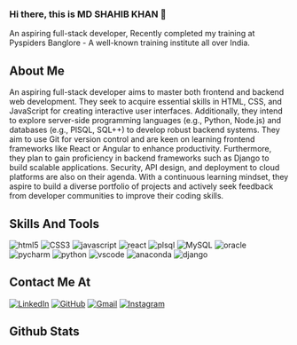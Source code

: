 ### Hi there, this is MD SHAHIB KHAN 👋

An aspiring full-stack developer, Recently completed my training at Pyspiders Banglore - A well-known training institute all over India.

## About Me
An aspiring full-stack developer aims to master both frontend and backend web development. They seek to acquire essential skills in HTML, CSS, and JavaScript for creating interactive user interfaces. Additionally, they intend to explore server-side programming languages (e.g., Python, Node.js) and databases (e.g., PlSQL, SQL++) to develop robust backend systems. They aim to use Git for version control and are keen on learning frontend frameworks like React or Angular to enhance productivity. Furthermore, they plan to gain proficiency in backend frameworks such as Django to build scalable applications. Security, API design, and deployment to cloud platforms are also on their agenda. With a continuous learning mindset, they aspire to build a diverse portfolio of projects and actively seek feedback from developer communities to improve their coding skills.

## Skills And Tools
![html5](https://img.shields.io/badge/HTML5-E34F26?style=for-the-badge&logo=html5&logoColor=white)
![CSS3](https://img.shields.io/badge/CSS3-1572B6?style=for-the-badge&logo=css3&logoColor=white)
![javascript](https://img.shields.io/badge/JavaScript-323330?style=for-the-badge&logo=javascript&logoColor=F7DF1E)
![react](https://img.shields.io/badge/React-20232A?style=for-the-badge&logo=react&logoColor=61DAFB)
![plsql](https://img.shields.io/badge/PLSQL-F80000?style=for-the-badge&logo=oracle&logoColor=black)
![MySQL](https://img.shields.io/badge/MySQL-005C84?style=for-the-badge&logo=mysql&logoColor=white)
![oracle](https://img.shields.io/badge/Oracle-F80000?style=for-the-badge&logo=Oracle&logoColor=white)
![pycharm](https://img.shields.io/badge/PyCharm-000000.svg?&style=for-the-badge&logo=PyCharm&logoColor=white)
![python](https://img.shields.io/badge/Python-FFD43B?style=for-the-badge&logo=python&logoColor=blue)
![vscode](https://img.shields.io/badge/VSCode-0078D4?style=for-the-badge&logo=visual%20studio%20code&logoColor=white)
![anaconda](https://img.shields.io/badge/conda-342B029.svg?&style=for-the-badge&logo=anaconda&logoColor=white)
![django](https://img.shields.io/badge/Django-092E20?style=for-the-badge&logo=django&logoColor=green)

## Contact Me At
[![LinkedIn](https://img.shields.io/badge/linkedin-%230077B5.svg?style=for-the-badge&logo=linkedin&logoColor=white)](www.linkedin.com/in/khan-shahib-38290b265)
[![GitHub](https://img.shields.io/badge/github-%23121011.svg?style=for-the-badge&logo=github&logoColor=white)](https://github.com/mr-khan-06)
[![Gmail](https://img.shields.io/badge/Gmail-D14836?style=for-the-badge&logo=gmail&logoColor=white)](https://mail.google.com/mail/u/0/#inbox?compose=new)
[![Instagram](https://img.shields.io/badge/Instagram-%23E4405F.svg?style=for-the-badge&logo=Instagram&logoColor=white)](https://www.instagram.com/mr_.khan_.06)

## Github Stats


<!--
**mr-khan-06/mr-khan-06** is a ✨ _special_ ✨ repository because its `README.md` (this file) appears on your GitHub profile.

Here are some ideas to get you started:

- 🔭 I’m currently working on ...
- 🌱 I’m currently learning ...
- 👯 I’m looking to collaborate on ...
- 🤔 I’m looking for help with ...
- 💬 Ask me about ...
- 📫 How to reach me: ...
- 😄 Pronouns: ...
- ⚡ Fun fact: ...
-->
